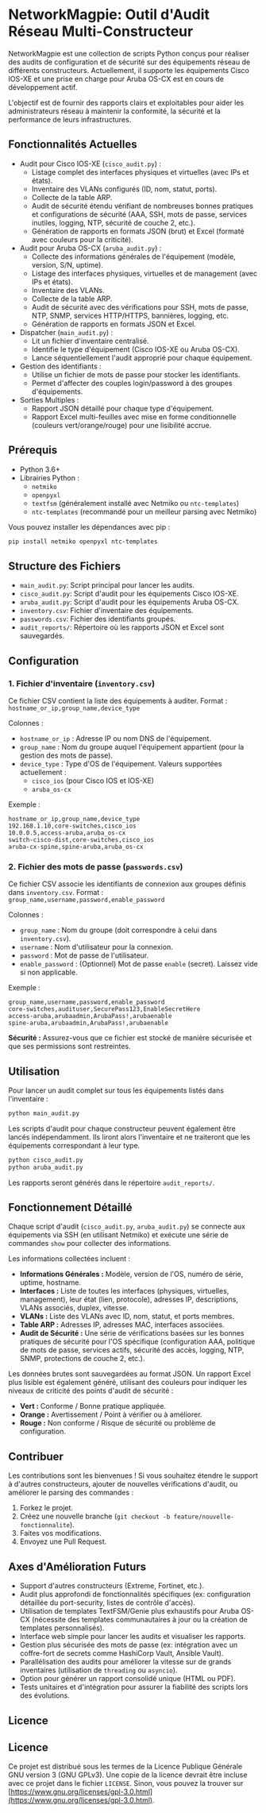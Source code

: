 # NetworkMagpie: Outil d'Audit Réseau Multi-Constructeur

NetworkMagpie est une collection de scripts Python conçus pour réaliser des audits de configuration et de sécurité sur des équipements réseau de différents constructeurs. Actuellement, il supporte les équipements Cisco IOS-XE et une prise en charge pour Aruba OS-CX est en cours de développement actif.

L'objectif est de fournir des rapports clairs et exploitables pour aider les administrateurs réseau à maintenir la conformité, la sécurité et la performance de leurs infrastructures.

## Fonctionnalités Actuelles

* Audit pour Cisco IOS-XE (`cisco_audit.py`) :
    - Listage complet des interfaces physiques et virtuelles (avec IPs et états).
    - Inventaire des VLANs configurés (ID, nom, statut, ports).
    - Collecte de la table ARP.
    - Audit de sécurité étendu vérifiant de nombreuses bonnes pratiques et configurations de sécurité (AAA, SSH, mots de passe, services inutiles, logging, NTP, sécurité de couche 2, etc.).
    - Génération de rapports en formats JSON (brut) et Excel (formaté avec couleurs pour la criticité).
* Audit pour Aruba OS-CX (`aruba_audit.py`) :
    - Collecte des informations générales de l'équipement (modèle, version, S/N, uptime).
    - Listage des interfaces physiques, virtuelles et de management (avec IPs et états).
    - Inventaire des VLANs.
    - Collecte de la table ARP.
    - Audit de sécurité avec des vérifications pour SSH, mots de passe, NTP, SNMP, services HTTP/HTTPS, bannières, logging, etc.
    - Génération de rapports en formats JSON et Excel.
* Dispatcher (`main_audit.py`) :
    - Lit un fichier d'inventaire centralisé.
    - Identifie le type d'équipement (Cisco IOS-XE ou Aruba OS-CX).
    - Lance séquentiellement l'audit approprié pour chaque équipement.
* Gestion des identifiants :
    - Utilise un fichier de mots de passe pour stocker les identifiants.
    - Permet d'affecter des couples login/password à des groupes d'équipements.
* Sorties Multiples :
    - Rapport JSON détaillé pour chaque type d'équipement.
    - Rapport Excel multi-feuilles avec mise en forme conditionnelle (couleurs vert/orange/rouge) pour une lisibilité accrue.

## Prérequis

* Python 3.6+
* Librairies Python :
    - `netmiko`
    - `openpyxl`
    - `textfsm` (généralement installé avec Netmiko ou `ntc-templates`)
    - `ntc-templates` (recommandé pour un meilleur parsing avec Netmiko)

Vous pouvez installer les dépendances avec pip :
```bash
pip install netmiko openpyxl ntc-templates
```

## Structure des Fichiers

* `main_audit.py`: Script principal pour lancer les audits.
* `cisco_audit.py`: Script d'audit pour les équipements Cisco IOS-XE.
* `aruba_audit.py`: Script d'audit pour les équipements Aruba OS-CX.
* `inventory.csv`: Fichier d'inventaire des équipements.
* `passwords.csv`: Fichier des identifiants groupés.
* `audit_reports/`: Répertoire où les rapports JSON et Excel sont sauvegardés.

## Configuration

### 1. Fichier d'inventaire (`inventory.csv`)

Ce fichier CSV contient la liste des équipements à auditer.
Format : `hostname_or_ip,group_name,device_type`

Colonnes :
* `hostname_or_ip` : Adresse IP ou nom DNS de l'équipement.
* `group_name` : Nom du groupe auquel l'équipement appartient (pour la gestion des mots de passe).
* `device_type` : Type d'OS de l'équipement. Valeurs supportées actuellement :
    - `cisco_ios` (pour Cisco IOS et IOS-XE)
    - `aruba_os-cx`

Exemple :
```csv
hostname_or_ip,group_name,device_type
192.168.1.10,core-switches,cisco_ios
10.0.0.5,access-aruba,aruba_os-cx
switch-cisco-dist,core-switches,cisco_ios
aruba-cx-spine,spine-aruba,aruba_os-cx
```

### 2. Fichier des mots de passe (`passwords.csv`)

Ce fichier CSV associe les identifiants de connexion aux groupes définis dans `inventory.csv`.
Format : `group_name,username,password,enable_password`

Colonnes :
* `group_name` : Nom du groupe (doit correspondre à celui dans `inventory.csv`).
* `username` : Nom d'utilisateur pour la connexion.
* `password` : Mot de passe de l'utilisateur.
* `enable_password` : (Optionnel) Mot de passe `enable` (secret). Laissez vide si non applicable.

Exemple :
```csv
group_name,username,password,enable_password
core-switches,audituser,SecurePass123,EnableSecretHere
access-aruba,arubaadmin,ArubaPass!,arubaenable
spine-aruba,arubaadmin,ArubaPass!,arubaenable
```
**Sécurité :** Assurez-vous que ce fichier est stocké de manière sécurisée et que ses permissions sont restreintes.

## Utilisation

Pour lancer un audit complet sur tous les équipements listés dans l'inventaire :
```bash
python main_audit.py
```

Les scripts d'audit pour chaque constructeur peuvent également être lancés indépendamment. Ils liront alors l'inventaire et ne traiteront que les équipements correspondant à leur type.
```bash
python cisco_audit.py
python aruba_audit.py
```

Les rapports seront générés dans le répertoire `audit_reports/`.

## Fonctionnement Détaillé

Chaque script d'audit (`cisco_audit.py`, `aruba_audit.py`) se connecte aux équipements via SSH (en utilisant Netmiko) et exécute une série de commandes `show` pour collecter des informations.

Les informations collectées incluent :
* **Informations Générales :** Modèle, version de l'OS, numéro de série, uptime, hostname.
* **Interfaces :** Liste de toutes les interfaces (physiques, virtuelles, management), leur état (lien, protocole), adresses IP, descriptions, VLANs associés, duplex, vitesse.
* **VLANs :** Liste des VLANs avec ID, nom, statut, et ports membres.
* **Table ARP :** Adresses IP, adresses MAC, interfaces associées.
* **Audit de Sécurité :** Une série de vérifications basées sur les bonnes pratiques de sécurité pour l'OS spécifique (configuration AAA, politique de mots de passe, services actifs, sécurité des accès, logging, NTP, SNMP, protections de couche 2, etc.).

Les données brutes sont sauvegardées au format JSON. Un rapport Excel plus lisible est également généré, utilisant des couleurs pour indiquer les niveaux de criticité des points d'audit de sécurité :
* **Vert :** Conforme / Bonne pratique appliquée.
* **Orange :** Avertissement / Point à vérifier ou à améliorer.
* **Rouge :** Non conforme / Risque de sécurité ou problème de configuration.

## Contribuer

Les contributions sont les bienvenues ! Si vous souhaitez étendre le support à d'autres constructeurs, ajouter de nouvelles vérifications d'audit, ou améliorer le parsing des commandes :

1.  Forkez le projet.
2.  Créez une nouvelle branche (`git checkout -b feature/nouvelle-fonctionnalite`).
3.  Faites vos modifications.
4.  Envoyez une Pull Request.

## Axes d'Amélioration Futurs

* Support d'autres constructeurs (Extreme, Fortinet, etc.).
* Audit plus approfondi de fonctionnalités spécifiques (ex: configuration détaillée du port-security, listes de contrôle d'accès).
* Utilisation de templates TextFSM/Genie plus exhaustifs pour Aruba OS-CX (nécessite des templates communautaires à jour ou la création de templates personnalisés).
* Interface web simple pour lancer les audits et visualiser les rapports.
* Gestion plus sécurisée des mots de passe (ex: intégration avec un coffre-fort de secrets comme HashiCorp Vault, Ansible Vault).
* Parallélisation des audits pour améliorer la vitesse sur de grands inventaires (utilisation de `threading` ou `asyncio`).
* Option pour générer un rapport consolidé unique (HTML ou PDF).
* Tests unitaires et d'intégration pour assurer la fiabilité des scripts lors des évolutions.

## Licence

## Licence

Ce projet est distribué sous les termes de la Licence Publique Générale GNU version 3 (GNU GPLv3).
Une copie de la licence devrait être incluse avec ce projet dans le fichier `LICENSE`.
Sinon, vous pouvez la trouver sur [https://www.gnu.org/licenses/gpl-3.0.html](https://www.gnu.org/licenses/gpl-3.0.html).
